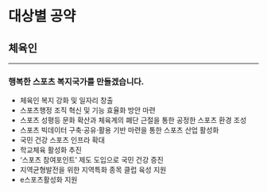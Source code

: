 # 대상별 공약

## 체육인

---

### 행복한 스포츠 복지국가를 만들겠습니다.
- 체육인 복지 강화 및 일자리 창출
- 스포츠행정 조직 혁신 및 기능 효율화 방안 마련
- 스포츠 성평등 문화 확산과 체육계의 폐단 근절을 통한 공정한 스포츠 환경 조성
- 스포츠 빅데이터 구축·공유·활용 기반 마련을 통한 스포츠 산업 활성화
- 국민 건강 스포츠 인프라 확대
- 학교체육 활성화 추진
- ‘스포츠 참여포인트’ 제도 도입으로 국민 건강 증진
- 지역균형발전을 위한 지역특화 종목 클럽 육성 지원
- e스포츠활성화 지원